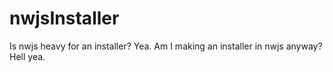 # nwjsInstaller
Is nwjs heavy for an installer? Yea. Am I making an installer in nwjs anyway? Hell yea. 
